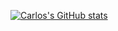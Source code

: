[![Carlos's GitHub stats](https://github-readme-stats.vercel.app/api?username=carloslsilva)](https://github.com/anuraghazra/github-readme-stats)
